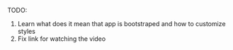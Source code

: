 TODO: 
1. Learn what does it mean that app is bootstraped and how to customize styles
2. Fix link for watching the video
